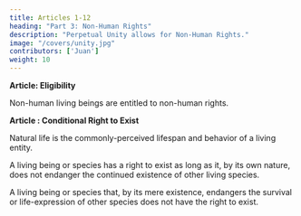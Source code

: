 ```yaml
---
title: Articles 1-12
heading: "Part 3: Non-Human Rights"
description: "Perpetual Unity allows for Non-Human Rights."
image: "/covers/unity.jpg"
contributors: ['Juan']
weight: 10
---
```



**Article: Eligibility**

Non-human living beings are entitled to non-human rights. 


**Article : Conditional Right to Exist**

Natural life is the commonly-perceived lifespan and behavior of a living entity. 

A living being or species has a right to exist as long as it, by its own nature, does not endanger the continued  existence of other living species.

A living being or species that, by its mere existence, endangers the survival or life-expression of other species does not have the right to exist. 
